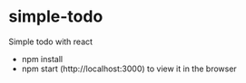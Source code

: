 # simple-todo
Simple todo with react

- npm install
- npm start (http://localhost:3000) to view it in the browser
